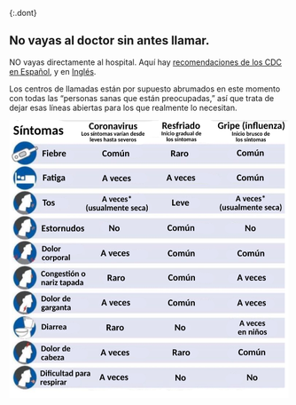 {:.dont}
## No vayas al doctor sin antes llamar. 

NO vayas directamente al hospital. Aquí hay [recomendaciones de los CDC en Español](https://www.cdc.gov/coronavirus/2019-ncov/downloads/sick-with-2019-nCoV-fact-sheet-sp.pdf), y en [Inglés](https://www.cdc.gov/coronavirus/2019-ncov/about/steps-when-sick.html). 
 
Los centros de llamadas están por supuesto abrumados en este momento con todas las “personas sanas que están preocupadas,” así que trata de dejar esas líneas abiertas para los que realmente lo necesitan. 

![](images/es/Sintomas-COVID19.png)
